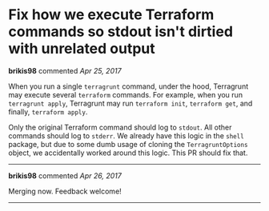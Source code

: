 # Fix how we execute Terraform commands so stdout isn't dirtied with unrelated output

**brikis98** commented *Apr 25, 2017*

When you run a single `terragrunt` command, under the hood, Terragrunt may execute several `terraform` commands. For example, when you run `terragrunt apply`, Terragrunt may run `terraform init`, `terraform get`, and finally, `terraform apply`. 

Only the original Terraform command should log to `stdout`. All other commands should log to `stderr`. We already have this logic in the `shell` package, but due to some dumb usage of cloning the `TerragruntOptions` object, we accidentally worked around this logic. This PR should fix that.
<br />
***


**brikis98** commented *Apr 26, 2017*

Merging now. Feedback welcome!
***


